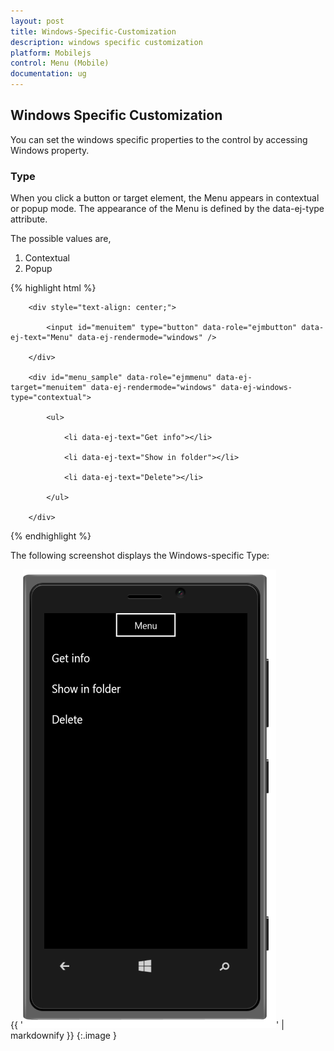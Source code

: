 ```yaml
---
layout: post
title: Windows-Specific-Customization
description: windows specific customization
platform: Mobilejs
control: Menu (Mobile)
documentation: ug
---
```


## Windows Specific Customization

You can set the windows specific properties to the control by accessing Windows property.

### Type	

When you click a button or target element, the Menu appears in contextual or popup mode. The appearance of the Menu is defined by the data-ej-type attribute. 

The possible values are,

1. Contextual 
2. Popup



{% highlight html %}

        <div style="text-align: center;">

            <input id="menuitem" type="button" data-role="ejmbutton" data-ej-text="Menu" data-ej-rendermode="windows" />

        </div>

        <div id="menu_sample" data-role="ejmmenu" data-ej-target="menuitem" data-ej-rendermode="windows" data-ej-windows-type="contextual">

            <ul>

                <li data-ej-text="Get info"></li>

                <li data-ej-text="Show in folder"></li>

                <li data-ej-text="Delete"></li>

            </ul>

        </div>



{% endhighlight %}

The following screenshot displays the Windows-specific Type:

{{ '![Type-Windows](Windows-Specific-Customization_images/Windows-Specific-Customization_img1.png)' | markdownify }}
{:.image }










